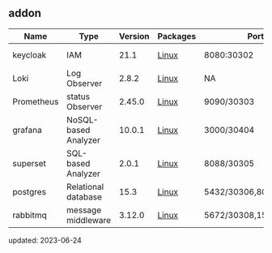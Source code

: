 ## addon


| Name        | Type      | Version |  Packages   |  Ports    |     DNS   |   command  |      
| ------      | ------    | ------  | ------      |   -----   |    -----  |   -----   |
| keycloak    | IAM                  |  21.1    | [Linux](https://www.keycloak.org/)                  |         8080:30302       | NA | init-addon keycloak |
| Loki        | Log Observer         | 2.8.2    | [Linux](https://grafana.com/oss/loki/)              |            NA             | NA |init-addon loki| 
| Prometheus  | status Observer      | 2.45.0   | [Linux](https://github.com/prometheus/prometheus/)  |         9090/30303        | NA |init-addon prometheus |
| grafana     | NoSQL-based Analyzer | 10.0.1    | [Linux](https://community.grafana.com/)            |         3000/30404       | NA |init-addon grafana|
| superset    | SQL-based Analyzer   | 2.0.1    | [Linux](https://superset.apache.org/)               |         8088/30305        | NA |init-addon superset|
| postgres    | Relational database   | 15.3    | [Linux](https://www.postgresql.org/)                |   5432/30306,8080/30307   | NA |init-addon postgres|
| rabbitmq    | message middleware    | 3.12.0  | [Linux](https://www.rabbitmq.com/)                  |   5672/30308,15672/30309   | NA |init-addon rabbitmq|

updated: 2023-06-24
